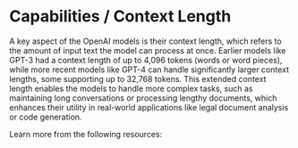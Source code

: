 # Capabilities / Context Length

A key aspect of the OpenAI models is their context length, which refers to the amount of input text the model can process at once. Earlier models like GPT-3 had a context length of up to 4,096 tokens (words or word pieces), while more recent models like GPT-4 can handle significantly larger context lengths, some supporting up to 32,768 tokens. This extended context length enables the models to handle more complex tasks, such as maintaining long conversations or processing lengthy documents, which enhances their utility in real-world applications like legal document analysis or code generation.

Learn more from the following resources: